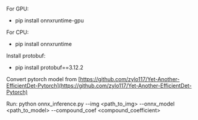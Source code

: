 For GPU: 
- pip install onnxruntime-gpu

For CPU:
- pip install onnxruntime

Install protobuf: 

- pip install protobuf==3.12.2

Convert pytorch model from [https://github.com/zylo117/Yet-Another-EfficientDet-Pytorch](https://github.com/zylo117/Yet-Another-EfficientDet-Pytorch)

Run: python onnx_inference.py --img <path_to_img> --onnx_model <path_to_model> --compound_coef <compound_coefficient>
